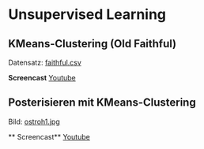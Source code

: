 # Unsupervised Learning

## KMeans-Clustering (Old Faithful)

Datensatz: [faithful.csv](../datasets/faithful.csv)

**Screencast** [Youtube](https://youtu.be/Qxdw6U7dMY0)

## Posterisieren mit KMeans-Clustering

Bild: [ostroh1.jpg](../datasets/ostroh1.jpg)

** Screencast** [Youtube](https://youtu.be/zOT5xiy5BaQ)
